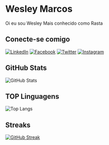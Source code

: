 # Wesley Marcos 

Oi eu sou Wesley Mais conhecido como Rasta

## Conecte-se comigo

[![LinkedIn](https://img.shields.io/badge/LinkedIn-000?style=for-the-badge&logo=linkedin&logoColor=0E76A8)](https://www.linkedin.com/in/wrasta/)
[![Facebook](https://img.shields.io/badge/Facebook-000?style=for-the-badge&logo=facebook)](https://www.facebook.com/wesley.wrasta/)
[![Twitter](https://img.shields.io/badge/Twitter-000?style=for-the-badge&logo=twitter)](https://twitter.com/RealwRasta)
[![Instagram](https://img.shields.io/badge/Instagram-000?style=for-the-badge&logo=instagram)](https://www.instagram.com/rasta.wesley/)


## GitHub Stats

![GitHub Stats](https://github-readme-stats.vercel.app/api?username=RastaWesley&theme=transparent&bg_color=000&border_color=30A3DC&show_icons=true&icon_color=30A3DC&title_color=E94D5F&text_color=FFF)

## TOP Linguagens

![Top Langs](https://github-readme-stats-git-masterrstaa-rickstaa.vercel.app/api/top-langs/?username=RastaWesley&layout=compact&bg_color=000&border_color=30A3DC&title_color=E94D5F&text_color=FFF)


## Streaks

[![GitHub Streak](https://streak-stats.demolab.com/?user=SEUUSERNAME&theme=bear&background=000&border=30A3DC&dates=FFF)](https://git.io/streak-stats)

